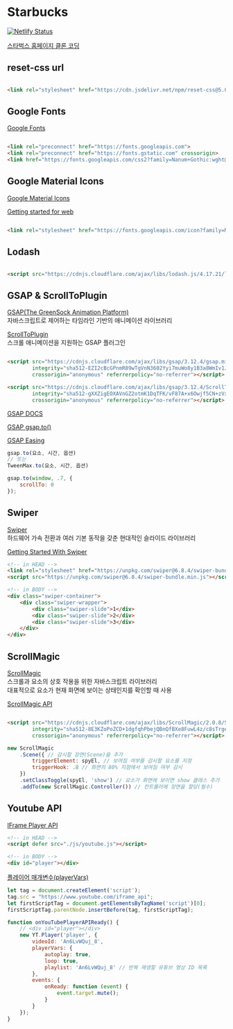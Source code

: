 # Starbucks

[![Netlify Status](https://api.netlify.com/api/v1/badges/638f7fe9-71f5-4d27-bd3e-0138b8ff4a11/deploy-status)](https://kaleidoscopic-swan-09f809.netlify.app)

[스타벅스 홈페이지 클론 코딩](https://kaleidoscopic-swan-09f809.netlify.app)

## reset-css url

```html

<link rel="stylesheet" href="https://cdn.jsdelivr.net/npm/reset-css@5.0.2/reset.min.css">
```

## Google Fonts

[Google Fonts](https://fonts.google.com/)

```html

<link rel="preconnect" href="https://fonts.googleapis.com">
<link rel="preconnect" href="https://fonts.gstatic.com" crossorigin>
<link href="https://fonts.googleapis.com/css2?family=Nanum+Gothic:wght@400;700&display=swap" rel="stylesheet">
```

## Google Material Icons

[Google Material Icons](https://fonts.google.com/icons)

[Getting started for web](https://m2.material.io/develop/web/getting-started)

```html

<link rel="stylesheet" href="https://fonts.googleapis.com/icon?family=Material+Icons"/>```
```

## Lodash

```html

<script src="https://cdnjs.cloudflare.com/ajax/libs/lodash.js/4.17.21/lodash.min.js"></script>
```

## GSAP & ScrollToPlugin

[GSAP(The GreenSock Animation Platform)](https://gsap.com)<br>
자바스크립트로 제어하는 타임라인 기반의 애니메이션 라이브러리

[ScrollToPlugin](https://greensock.com/scrolltoplugin/)<br>
스크롤 애니메이션을 지원하는 GSAP 플러그인

```html

<script src="https://cdnjs.cloudflare.com/ajax/libs/gsap/3.12.4/gsap.min.js"
        integrity="sha512-EZI2cBcGPnmR89wTgVnN3602Yyi7muWo8y1B3a8WmIv1J9tYG+udH4LvmYjLiGp37yHB7FfaPBo8ly178m9g4Q=="
        crossorigin="anonymous" referrerpolicy="no-referrer"></script>

<script src="https://cdnjs.cloudflare.com/ajax/libs/gsap/3.12.4/ScrollToPlugin.min.js"
        integrity="sha512-gXXZigEOXAVnGZ2otmK1DqTFK/vF87A+x6Owjf5CN+zVxcg9bLg3F6J1s9yGnFFT08QLt7G0vI3XNWJVue260w=="
        crossorigin="anonymous" referrerpolicy="no-referrer"></script>
```

[GSAP DOCS](https://gsap.com/docs/v3/Eases)

[GSAP gsap.to()](https://gsap.com/docs/v3/GSAP/gsap.to()/)

[GSAP Easing](https://gsap.com/docs/v3/Eases)

```js
gsap.to(요소, 시간, 옵션)
// 또는
TweenMax.to(요소, 시간, 옵션)
```

```js
gsap.to(window, .7, {
    scrollTo: 0
});
```

## Swiper

[Swiper](https://swiperjs.com/)<br>
하드웨어 가속 전환과 여러 기본 동작을 갖춘 현대적인 슬라이드 라이브러리

[Getting Started With Swiper](https://swiperjs.com/get-started)

```html
<!-- in HEAD -->
<link rel="stylesheet" href="https://unpkg.com/swiper@6.8.4/swiper-bundle.min.css"/>
<script src="https://unpkg.com/swiper@6.8.4/swiper-bundle.min.js"></script>

<!-- in BODY -->
<div class="swiper-container">
    <div class="swiper-wrapper">
        <div class="swiper-slide">1</div>
        <div class="swiper-slide">2</div>
        <div class="swiper-slide">3</div>
    </div>
</div>
```

## ScrollMagic

[ScrollMagic](https://github.com/janpaepke/ScrollMagic)<br>
스크롤과 요소의 상호 작용을 위한 자바스크립트 라이브러리<br>
대표적으로 요소가 현재 화면에 보이는 상태인지를 확인할 때 사용

[ScrollMagic API](http://scrollmagic.io/docs/)

```html

<script src="https://cdnjs.cloudflare.com/ajax/libs/ScrollMagic/2.0.8/ScrollMagic.min.js"
        integrity="sha512-8E3KZoPoZCD+1dgfqhPbejQBnQfBXe8FuwL4z/c8sTrgeDMFEnoyTlH3obB4/fV+6Sg0a0XF+L/6xS4Xx1fUEg=="
        crossorigin="anonymous" referrerpolicy="no-referrer"></script>
```

```js
new ScrollMagic
    .Scene({ // 감시할 장면(Scene)을 추가
        triggerElement: spyEl, // 보여짐 여부를 감시할 요소를 지정
        triggerHook: .8 // 화면의 80% 지점에서 보여짐 여부 감시
    })
    .setClassToggle(spyEl, 'show') // 요소가 화면에 보이면 show 클래스 추가
    .addTo(new ScrollMagic.Controller()) // 컨트롤러에 장면을 할당(필수)
```

## Youtube API

[IFrame Player API](https://developers.google.com/youtube/iframe_api_reference?hl=ko)

```html
<!-- in HEAD -->
<script defer src="./js/youtube.js"></script>

<!-- in BODY -->
<div id="player"></div>
```

[플레이어 매개변수(playerVars)](https://developers.google.com/youtube/player_parameters.html?playerVersion=HTML5&hl=ko#Parameters)

```js
let tag = document.createElement('script');
tag.src = "https://www.youtube.com/iframe_api";
let firstScriptTag = document.getElementsByTagName('script')[0];
firstScriptTag.parentNode.insertBefore(tag, firstScriptTag);

function onYouTubePlayerAPIReady() {
    // <div id="player"></div>
    new YT.Player('player', {
        videoId: 'An6LvWQuj_8',
        playerVars: {
            autoplay: true,
            loop: true,
            playlist: 'An6LvWQuj_8' // 반복 재생할 유튜브 영상 ID 목록
        },
        events: {
            onReady: function (event) {
                event.target.mute();
            }
        }
    });
}
```


